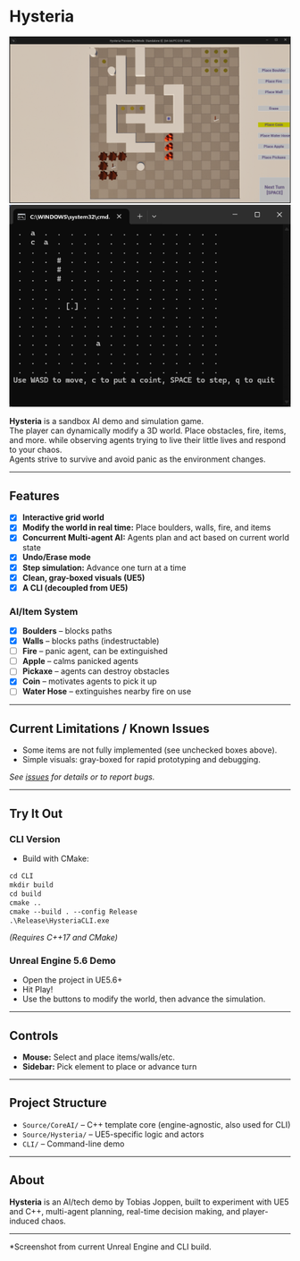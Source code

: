 # Hysteria

![screenshot](UnrealEditor_EHPOQ8T3Nk.png)
![screenshot](WindowsTerminal_piwtQAII5z.png)

**Hysteria** is a sandbox AI demo and simulation game.  
The player can dynamically modify a 3D world. Place obstacles, fire, items, and more. while observing agents trying to live their little lives and respond to your chaos.  
Agents strive to survive and avoid panic as the environment changes.

---

## Features

- [x] **Interactive grid world**
- [x] **Modify the world in real time:** Place boulders, walls, fire, and items
- [x] **Concurrent Multi-agent AI:** Agents plan and act based on current world state
- [x] **Undo/Erase mode**
- [x] **Step simulation:** Advance one turn at a time
- [x] **Clean, gray-boxed visuals (UE5)**
- [x] **A CLI (decoupled from UE5)**

### AI/Item System

- [x] **Boulders** – blocks paths
- [x] **Walls** – blocks paths (indestructable)
- [ ] **Fire** – panic agent, can be extinguished
- [ ] **Apple** – calms panicked agents
- [ ] **Pickaxe** – agents can destroy obstacles
- [x] **Coin** – motivates agents to pick it up
- [ ] **Water Hose** – extinguishes nearby fire on use

---

## Current Limitations / Known Issues

- Some items are not fully implemented (see unchecked boxes above).
- Simple visuals: gray-boxed for rapid prototyping and debugging.

*See [issues](https://github.com/Muffty/hysteria/issues) for details or to report bugs.*

---

## Try It Out

### CLI Version
- Build with CMake:
```
cd CLI
mkdir build
cd build
cmake ..
cmake --build . --config Release
.\Release\HysteriaCLI.exe
```

*(Requires C++17 and CMake)*

### Unreal Engine 5.6 Demo
- Open the project in UE5.6+
- Hit Play!
- Use the buttons to modify the world, then advance the simulation.

---

## Controls

- **Mouse:** Select and place items/walls/etc.
- **Sidebar:** Pick element to place or advance turn

---

## Project Structure

- `Source/CoreAI/` – C++ template core (engine-agnostic, also used for CLI)
- `Source/Hysteria/` – UE5-specific logic and actors
- `CLI/` – Command-line demo

---

## About

**Hysteria** is an AI/tech demo by Tobias Joppen, built to experiment with UE5 and C++, multi-agent planning, real-time decision making, and player-induced chaos.  

---

*Screenshot from current Unreal Engine and CLI build.